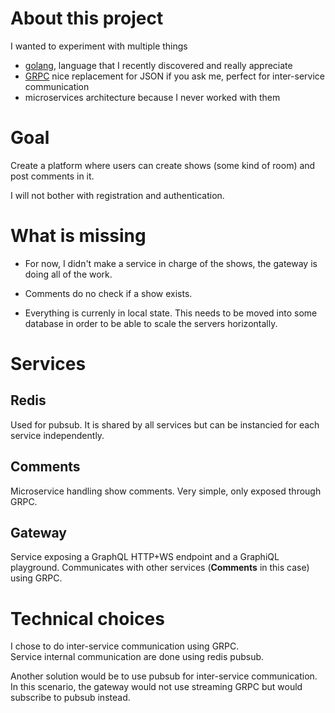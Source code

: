 # About this project

I wanted to experiment with multiple things

- [golang](https://go.dev/), language that I recently discovered and really appreciate
- [GRPC](https://grpc.io/) nice replacement for JSON if you ask me, perfect for inter-service communication
- microservices architecture because I never worked with them

# Goal

Create a platform where users can create shows (some kind of room) and post comments in it.

I will not bother with registration and authentication.

# What is missing

- For now, I didn't make a service in charge of the shows, the gateway is doing all of the work.

- Comments do no check if a show exists.

- Everything is currenly in local state. This needs to be moved into some database in order to be able to scale the servers horizontally.

# Services

## Redis

Used for pubsub. It is shared by all services but can be instancied for each service independently.

## Comments

Microservice handling show comments. Very simple, only exposed through GRPC.

## Gateway

Service exposing a GraphQL HTTP+WS endpoint and a GraphiQL playground.
Communicates with other services (**Comments** in this case) using GRPC.

# Technical choices

I chose to do inter-service communication using GRPC.  
Service internal communication are done using redis pubsub.

Another solution would be to use pubsub for inter-service communication. In this scenario, the gateway would not use streaming GRPC but would subscribe to pubsub instead.
